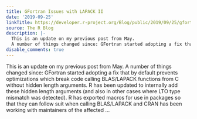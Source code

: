 ```yaml
---
title: GFortran Issues with LAPACK II
date: '2019-09-25'
linkTitle: https://developer.r-project.org/Blog/public/2019/09/25/gfortran-issues-with-lapack-ii/
source: The R Blog
description: |-
  This is an update on my previous post from May.
  A number of things changed since: GFortran started adopting a fix that by default prevents optimizations which break code calling BLAS/LAPACK functions from C without hidden length arguments. R has been updated to internally add these hidden length arguments (and also in other cases where LTO type mismatch was detected). R has exported macros for use in packages so that they can follow suit when calling BLAS/LAPACK and CRAN has been working with maintainers of the affected ...
disable_comments: true
---
```

This is an update on my previous post from May.
A number of things changed since: GFortran started adopting a fix that by default prevents optimizations which break code calling BLAS/LAPACK functions from C without hidden length arguments. R has been updated to internally add these hidden length arguments (and also in other cases where LTO type mismatch was detected). R has exported macros for use in packages so that they can follow suit when calling BLAS/LAPACK and CRAN has been working with maintainers of the affected ...